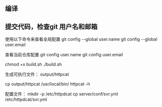 ## 编译
## 提交代码，检查git 用户名和邮箱
使用以下命令来查看全局配置
git config --global user.name
git config --global user.email

查看当前仓库配置
git config user.name
git config user.email

chmod +x build.sh
./build.sh

生成可执行文件： output/httpcat

cp output/httpcat /usr/local/bin/
httpcat -h

配置文件：
mkdir -p /etc/httpdcat
cp server/conf/svr.yml /etc/httpdcat/svr.yml